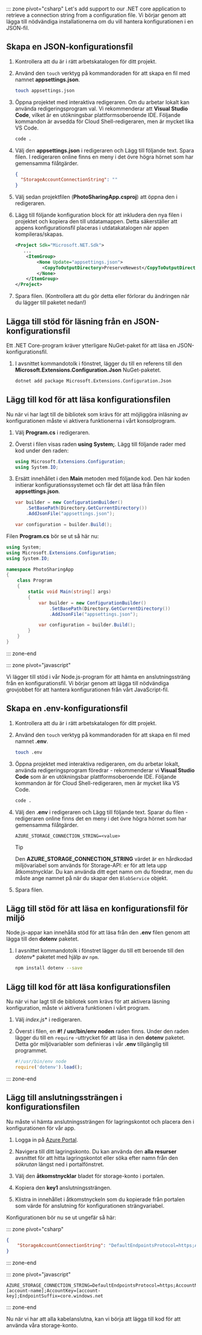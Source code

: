 ::: zone pivot="csharp" Let's add support to our .NET core application to retrieve a connection string from a configuration file. Vi börjar genom att lägga till nödvändiga installationerna om du vill hantera konfigurationen i en JSON-fil.

## <a name="create-a-json-configuration-file"></a>Skapa en JSON-konfigurationsfil

1. Kontrollera att du är i rätt arbetskatalogen för ditt projekt.

1. Använd den `touch` verktyg på kommandoraden för att skapa en fil med namnet **appsettings.json**.

    ```bash
    touch appsettings.json
    ```

1. Öppna projektet med interaktiva redigeraren. Om du arbetar lokalt kan använda redigeringsprogram val. Vi rekommenderar att **Visual Studio Code**, vilket är en utökningsbar plattformsoberoende IDE. Följande kommandon är avsedda för Cloud Shell-redigeraren, men är mycket lika VS Code.

    ```bash
    code .
    ```

1. Välj den **appsettings.json** i redigeraren och Lägg till följande text. Spara filen. I redigeraren online finns en meny i det övre högra hörnet som har gemensamma filåtgärder.

    ```json
    {
      "StorageAccountConnectionString": ""
    }
    ```

1. Välj sedan projektfilen (**PhotoSharingApp.csproj**) att öppna den i redigeraren.

1. Lägg till följande konfiguration block för att inkludera den nya filen i projektet och kopiera den till utdatamappen. Detta säkerställer att appens konfigurationsfil placeras i utdatakatalogen när appen kompileras/skapas.

    ```xml
    <Project Sdk="Microsoft.NET.Sdk">
       ...
        <ItemGroup>
            <None Update="appsettings.json">
              <CopyToOutputDirectory>PreserveNewest</CopyToOutputDirectory>
            </None>
        </ItemGroup>
    </Project>
    ```

1. Spara filen. (Kontrollera att du gör detta eller förlorar du ändringen när du lägger till paketet nedan!)

## <a name="add-support-to-read-a-json-configuration-file"></a>Lägga till stöd för läsning från en JSON-konfigurationsfil

Ett .NET Core-program kräver ytterligare NuGet-paket för att läsa en JSON-konfigurationsfil.

1. I avsnittet kommandotolk i fönstret, lägger du till en referens till den **Microsoft.Extensions.Configuration.Json** NuGet-paketet.

    ```bash
    dotnet add package Microsoft.Extensions.Configuration.Json
    ```

## <a name="add-code-to-read-the-configuration-file"></a>Lägg till kod för att läsa konfigurationsfilen

Nu när vi har lagt till de bibliotek som krävs för att möjliggöra inläsning av konfigurationen måste vi aktivera funktionerna i vårt konsolprogram.

1. Välj **Program.cs** i redigeraren.

1. Överst i filen visas raden **using System;**. Lägg till följande rader med kod under den raden:

    ```csharp
    using Microsoft.Extensions.Configuration;
    using System.IO;
    ```

1. Ersätt innehållet i den **Main** metoden med följande kod. Den här koden initierar konfigurationssystemet och får det att läsa från filen **appsettings.json**.

    ```csharp
    var builder = new ConfigurationBuilder()
        .SetBasePath(Directory.GetCurrentDirectory())
        .AddJsonFile("appsettings.json");

    var configuration = builder.Build();
    ```

Filen **Program.cs** bör se ut så här nu:

```csharp
using System;
using Microsoft.Extensions.Configuration;
using System.IO;

namespace PhotoSharingApp
{
    class Program
    {
        static void Main(string[] args)
        {
            var builder = new ConfigurationBuilder()
                .SetBasePath(Directory.GetCurrentDirectory())
                .AddJsonFile("appsettings.json");

            var configuration = builder.Build();            
        }
    }
}
```

::: zone-end

::: zone pivot="javascript"

Vi lägger till stöd i vår Node.js-program för att hämta en anslutningssträng från en konfigurationsfil. Vi börjar genom att lägga till nödvändiga grovjobbet för att hantera konfigurationen från vårt JavaScript-fil.

## <a name="create-a-env-configuration-file"></a>Skapa en .env-konfigurationsfil

1. Kontrollera att du är i rätt arbetskatalogen för ditt projekt.

1. Använd den `touch` verktyg på kommandoraden för att skapa en fil med namnet **.env**.

    ```bash
    touch .env
    ```

1. Öppna projektet med interaktiva redigeraren, om du arbetar lokalt, använda redigeringsprogram föredrar - rekommenderar vi **Visual Studio Code** som är en utökningsbar plattformsoberoende IDE. Följande kommandon är för Cloud Shell-redigeraren, men är mycket lika VS Code.
    
    ```bash
    code .
    ```

1. Välj den **.env** i redigeraren och Lägg till följande text. Sparar du filen - redigeraren online finns det en meny i det övre högra hörnet som har gemensamma filåtgärder.

    ```
    AZURE_STORAGE_CONNECTION_STRING=<value>
    ```

    > [!TIP]
    > Den **AZURE_STORAGE_CONNECTION_STRING** värdet är en hårdkodad miljövariabel som används för Storage-API: er för att leta upp åtkomstnycklar. Du kan använda ditt eget namn om du föredrar, men du måste ange namnet på när du skapar den `BlobService` objekt.

1. Spara filen.

## <a name="add-support-to-read-an-environment-configuration-file"></a>Lägg till stöd för att läsa en konfigurationsfil för miljö

Node.js-appar kan innehålla stöd för att läsa från den **.env** filen genom att lägga till den **dotenv** paketet.

1. I avsnittet kommandotolk i fönstret lägger du till ett beroende till den *dotenv** paketet med hjälp av `npm`.

    ```bash
    npm install dotenv --save
    ```

## <a name="add-code-to-read-the-configuration-file"></a>Lägg till kod för att läsa konfigurationsfilen

Nu när vi har lagt till de bibliotek som krävs för att aktivera läsning konfiguration, måste vi aktivera funktionen i vårt program.

1. Välj *index.js** i redigeraren.

1. Överst i filen, en **#! / usr/bin/env noden** raden finns. Under den raden lägger du till en `require` -uttrycket för att läsa in den **dotenv** paketet. Detta gör miljövariabler som definieras i vår **.env** tillgänglig till programmet.

    ```javascript
    #!/usr/bin/env node
    require('dotenv').load();

    ```
::: zone-end

## <a name="add-the-connection-string-to-the-configuration-file"></a>Lägg till anslutningssträngen i konfigurationsfilen

Nu måste vi hämta anslutningssträngen för lagringskontot och placera den i konfigurationen för vår app.

1. Logga in på [Azure Portal](https://portal.azure.com/?azure-portal=true).

1. Navigera till ditt lagringskonto. Du kan använda den **alla resurser** avsnittet för att hitta lagringskontot eller söka efter namn från den _sökrutan_ längst ned i portalfönstret.

1. Välj den **åtkomstnycklar** bladet för storage-konto i portalen.

1. Kopiera den **key1** anslutningssträngen.

1. Klistra in innehållet i åtkomstnyckeln som du kopierade från portalen som värde för anslutning för konfigurationen strängvariabel.

Konfigurationen bör nu se ut ungefär så här:

::: zone pivot="csharp"
```json
{
    "StorageAccountConnectionString": "DefaultEndpointsProtocol=https;AccountName=[account-name];AccountKey=[account-key];EndpointSuffix=core.windows.net"
}
```
::: zone-end

::: zone pivot="javascript"
```
AZURE_STORAGE_CONNECTION_STRING=DefaultEndpointsProtocol=https;AccountName=[account-name];AccountKey=[account-key];EndpointSuffix=core.windows.net
```
::: zone-end

Nu när vi har att alla kabelanslutna, kan vi börja att lägga till kod för att använda våra storage-konto.